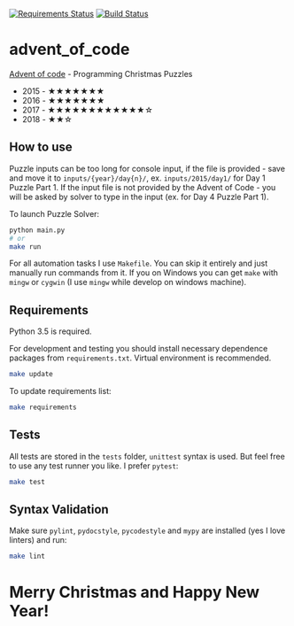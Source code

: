 [![Requirements Status](https://requires.io/github/lancelote/advent_of_code/requirements.svg?branch=master)](https://requires.io/github/lancelote/advent_of_code/requirements/?branch=master)
[![Build Status](https://travis-ci.org/lancelote/advent_of_code.svg?branch=master)](https://travis-ci.org/lancelote/advent_of_code)

# advent_of_code

[Advent of code](http://adventofcode.com/) - Programming Christmas Puzzles

- 2015 - ★★★★★★★
- 2016 - ★★★★★★★
- 2017 - ★★★★★★★★★★★★☆
- 2018 - ★★☆

## How to use

Puzzle inputs can be too long for console input, if the file is provided - save and move it to `inputs/{year}/day{n}/`, ex. `inputs/2015/day1/` for Day 1 Puzzle Part 1. If the input file is not provided by the Advent of Code - you will be asked by solver to type in the input (ex. for Day 4 Puzzle Part 1).

To launch Puzzle Solver:
```bash
python main.py
# or
make run
```

For all automation tasks I use `Makefile`. You can skip it entirely and just manually run commands from it. If you on Windows you can get `make` with `mingw` or `cygwin` (I use `mingw` while develop on windows machine).

## Requirements

Python 3.5 is required.

For development and testing you should install necessary dependence packages from `requirements.txt`. Virtual environment is recommended.

```bash
make update
```

To update requirements list:

```bash
make requirements
```

## Tests

All tests are stored in the `tests` folder, `unittest` syntax is used. But feel free to use any test runner you like. I prefer `pytest`:

```bash
make test
```

## Syntax Validation

Make sure `pylint`, `pydocstyle`, `pycodestyle` and `mypy` are installed (yes I love linters) and run:

```bash
make lint
```

# Merry Christmas and Happy New Year!
